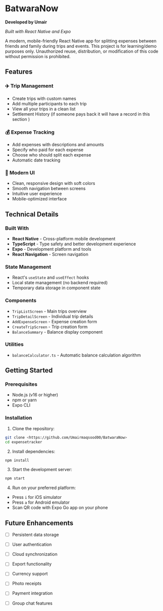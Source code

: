 # BatwaraNow

**Developed by Umair**

*Built with React Native and Expo*

A modern, mobile-friendly React Native app for splitting expenses between friends and family during trips and events.
 This project is for learning/demo purposes only. Unauthorized reuse, distribution, or modification of this code without permission is prohibited.
 
## Features

### ✈️ Trip Management
- Create trips with custom names
- Add multiple participants to each trip
- View all your trips in a clean list
- Settlement History (if someone pays back it will have a record in this section )

### 💰 Expense Tracking
- Add expenses with descriptions and amounts
- Specify who paid for each expense
- Choose who should split each expense
- Automatic date tracking

### 🎨 Modern UI
- Clean, responsive design with soft colors
- Smooth navigation between screens
- Intuitive user experience
- Mobile-optimized interface

## Technical Details

### Built With
- **React Native** - Cross-platform mobile development
- **TypeScript** - Type safety and better development experience
- **Expo** - Development platform and tools
- **React Navigation** - Screen navigation

### State Management
- React's `useState` and `useEffect` hooks
- Local state management (no backend required)
- Temporary data storage in component state

### Components
- `TripListScreen` - Main trips overview
- `TripDetailScreen` - Individual trip details
- `AddExpenseScreen` - Expense creation form
- `CreateTripScreen` - Trip creation form
- `BalanceSummary` - Balance display component

### Utilities
- `balanceCalculator.ts` - Automatic balance calculation algorithm

## Getting Started

### Prerequisites
- Node.js (v16 or higher)
- npm or yarn
- Expo CLI

### Installation

1. Clone the repository:
```bash
git clone <https://github.com/Umairmaqsood00/BatwaraNow>
cd expensetracker
```

2. Install dependencies:
```bash
npm install
```

3. Start the development server:
```bash
npm start
```
4. Run on your preferred platform:
- Press `i` for iOS simulator
- Press `a` for Android emulator
- Scan QR code with Expo Go app on your phone


## Future Enhancements

- [ ] Persistent data storage
- [ ] User authentication
- [ ] Cloud synchronization
- [ ] Export functionality
- [ ] Currency support
- [ ] Photo receipts
- [ ] Payment integration
- [ ] Group chat features
   



